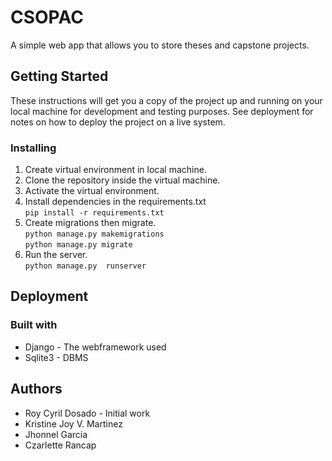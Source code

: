 # CSOPAC
A simple web app that allows you to store theses and capstone projects. 

## Getting Started
These instructions will get you a copy of the project up and running on your local machine for development and testing purposes. See deployment for notes on how to deploy the project on a live system.

### Installing
1. Create virtual environment in local machine.
2. Clone the repository inside the virtual machine.
3. Activate the virtual environment.
4. Install dependencies in the requirements.txt <br>
```pip install -r requirements.txt```
5. Create migrations then migrate.<br>
```python manage.py makemigrations```<br>
```python manage.py migrate```
6. Run the server.<br>
```python manage.py  runserver``` <br>

## Deployment

### Built with
* Django - The webframework used
* Sqlite3 - DBMS

## Authors

* Roy Cyril Dosado - Initial work
* Kristine Joy V. Martinez
* Jhonnel Garcia
* Czarlette Rancap


